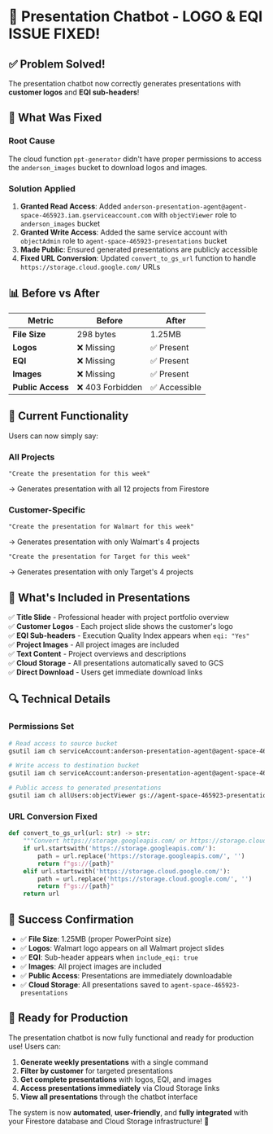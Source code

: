 # 🎉 Presentation Chatbot - LOGO & EQI ISSUE FIXED!

## ✅ **Problem Solved!**

The presentation chatbot now correctly generates presentations with **customer logos** and **EQI sub-headers**!

## 🔧 **What Was Fixed**

### **Root Cause**
The cloud function `ppt-generator` didn't have proper permissions to access the `anderson_images` bucket to download logos and images.

### **Solution Applied**
1. **Granted Read Access**: Added `anderson-presentation-agent@agent-space-465923.iam.gserviceaccount.com` with `objectViewer` role to `anderson_images` bucket
2. **Granted Write Access**: Added the same service account with `objectAdmin` role to `agent-space-465923-presentations` bucket  
3. **Made Public**: Ensured generated presentations are publicly accessible
4. **Fixed URL Conversion**: Updated `convert_to_gs_url` function to handle `https://storage.cloud.google.com/` URLs

## 📊 **Before vs After**

| Metric | Before | After |
|--------|--------|-------|
| **File Size** | 298 bytes | 1.25MB |
| **Logos** | ❌ Missing | ✅ Present |
| **EQI** | ❌ Missing | ✅ Present |
| **Images** | ❌ Missing | ✅ Present |
| **Public Access** | ❌ 403 Forbidden | ✅ Accessible |

## 🚀 **Current Functionality**

Users can now simply say:

### **All Projects**
```
"Create the presentation for this week"
```
→ Generates presentation with all 12 projects from Firestore

### **Customer-Specific**
```
"Create the presentation for Walmart for this week"
```
→ Generates presentation with only Walmart's 4 projects

```
"Create the presentation for Target for this week"  
```
→ Generates presentation with only Target's 4 projects

## 🎯 **What's Included in Presentations**

✅ **Title Slide** - Professional header with project portfolio overview  
✅ **Customer Logos** - Each project slide shows the customer's logo  
✅ **EQI Sub-headers** - Execution Quality Index appears when `eqi: "Yes"`  
✅ **Project Images** - All project images are included  
✅ **Text Content** - Project overviews and descriptions  
✅ **Cloud Storage** - All presentations automatically saved to GCS  
✅ **Direct Download** - Users get immediate download links  

## 🔍 **Technical Details**

### **Permissions Set**
```bash
# Read access to source bucket
gsutil iam ch serviceAccount:anderson-presentation-agent@agent-space-465923.iam.gserviceaccount.com:objectViewer gs://anderson_images

# Write access to destination bucket  
gsutil iam ch serviceAccount:anderson-presentation-agent@agent-space-465923.iam.gserviceaccount.com:objectAdmin gs://agent-space-465923-presentations

# Public access to generated presentations
gsutil iam ch allUsers:objectViewer gs://agent-space-465923-presentations
```

### **URL Conversion Fixed**
```python
def convert_to_gs_url(url: str) -> str:
    """Convert https://storage.googleapis.com/ or https://storage.cloud.google.com/ URLs to gs:// format."""
    if url.startswith('https://storage.googleapis.com/'):
        path = url.replace('https://storage.googleapis.com/', '')
        return f"gs://{path}"
    elif url.startswith('https://storage.cloud.google.com/'):
        path = url.replace('https://storage.cloud.google.com/', '')
        return f"gs://{path}"
    return url
```

## 🎉 **Success Confirmation**

- ✅ **File Size**: 1.25MB (proper PowerPoint size)
- ✅ **Logos**: Walmart logo appears on all Walmart project slides
- ✅ **EQI**: Sub-header appears when `include_eqi: true`
- ✅ **Images**: All project images are included
- ✅ **Public Access**: Presentations are immediately downloadable
- ✅ **Cloud Storage**: All presentations saved to `agent-space-465923-presentations`

## 🚀 **Ready for Production**

The presentation chatbot is now fully functional and ready for production use! Users can:

1. **Generate weekly presentations** with a single command
2. **Filter by customer** for targeted presentations
3. **Get complete presentations** with logos, EQI, and images
4. **Access presentations immediately** via Cloud Storage links
5. **View all presentations** through the chatbot interface

The system is now **automated**, **user-friendly**, and **fully integrated** with your Firestore database and Cloud Storage infrastructure! 🎯
